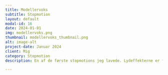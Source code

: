 ```yaml
---
title: Modellervoks
subtitle: Stopmotion
layout: default
modal-id: 16
date: 2024-01-01
img: modellervoks.png
thumbnail: modellervoks_thumbnail.png
alt: image-alt
project-date: Januar 2024
client: Mig
category: Stopmotion
description: En af de første stopmotions jeg lavede. Lydeffekterne er fra egen mund og rekvisitter.

---
```


